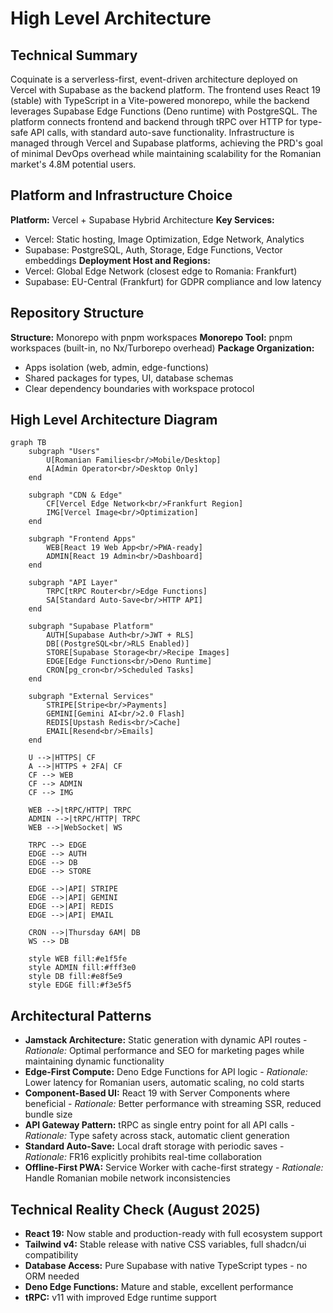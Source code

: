 # High Level Architecture

## Technical Summary

Coquinate is a serverless-first, event-driven architecture deployed on Vercel with Supabase as the backend platform. The frontend uses React 19 (stable) with TypeScript in a Vite-powered monorepo, while the backend leverages Supabase Edge Functions (Deno runtime) with PostgreSQL. The platform connects frontend and backend through tRPC over HTTP for type-safe API calls, with standard auto-save functionality. Infrastructure is managed through Vercel and Supabase platforms, achieving the PRD's goal of minimal DevOps overhead while maintaining scalability for the Romanian market's 4.8M potential users.

## Platform and Infrastructure Choice

**Platform:** Vercel + Supabase Hybrid Architecture
**Key Services:**

- Vercel: Static hosting, Image Optimization, Edge Network, Analytics
- Supabase: PostgreSQL, Auth, Storage, Edge Functions, Vector embeddings
  **Deployment Host and Regions:**
- Vercel: Global Edge Network (closest edge to Romania: Frankfurt)
- Supabase: EU-Central (Frankfurt) for GDPR compliance and low latency

## Repository Structure

**Structure:** Monorepo with pnpm workspaces
**Monorepo Tool:** pnpm workspaces (built-in, no Nx/Turborepo overhead)
**Package Organization:**

- Apps isolation (web, admin, edge-functions)
- Shared packages for types, UI, database schemas
- Clear dependency boundaries with workspace protocol

## High Level Architecture Diagram

```mermaid
graph TB
    subgraph "Users"
        U[Romanian Families<br/>Mobile/Desktop]
        A[Admin Operator<br/>Desktop Only]
    end

    subgraph "CDN & Edge"
        CF[Vercel Edge Network<br/>Frankfurt Region]
        IMG[Vercel Image<br/>Optimization]
    end

    subgraph "Frontend Apps"
        WEB[React 19 Web App<br/>PWA-ready]
        ADMIN[React 19 Admin<br/>Dashboard]
    end

    subgraph "API Layer"
        TRPC[tRPC Router<br/>Edge Functions]
        SA[Standard Auto-Save<br/>HTTP API]
    end

    subgraph "Supabase Platform"
        AUTH[Supabase Auth<br/>JWT + RLS]
        DB[(PostgreSQL<br/>RLS Enabled)]
        STORE[Supabase Storage<br/>Recipe Images]
        EDGE[Edge Functions<br/>Deno Runtime]
        CRON[pg_cron<br/>Scheduled Tasks]
    end

    subgraph "External Services"
        STRIPE[Stripe<br/>Payments]
        GEMINI[Gemini AI<br/>2.0 Flash]
        REDIS[Upstash Redis<br/>Cache]
        EMAIL[Resend<br/>Emails]
    end

    U -->|HTTPS| CF
    A -->|HTTPS + 2FA| CF
    CF --> WEB
    CF --> ADMIN
    CF --> IMG

    WEB -->|tRPC/HTTP| TRPC
    ADMIN -->|tRPC/HTTP| TRPC
    WEB -->|WebSocket| WS

    TRPC --> EDGE
    EDGE --> AUTH
    EDGE --> DB
    EDGE --> STORE

    EDGE -->|API| STRIPE
    EDGE -->|API| GEMINI
    EDGE -->|API| REDIS
    EDGE -->|API| EMAIL

    CRON -->|Thursday 6AM| DB
    WS --> DB

    style WEB fill:#e1f5fe
    style ADMIN fill:#fff3e0
    style DB fill:#e8f5e9
    style EDGE fill:#f3e5f5
```

## Architectural Patterns

- **Jamstack Architecture:** Static generation with dynamic API routes - _Rationale:_ Optimal performance and SEO for marketing pages while maintaining dynamic functionality
- **Edge-First Compute:** Deno Edge Functions for API logic - _Rationale:_ Lower latency for Romanian users, automatic scaling, no cold starts
- **Component-Based UI:** React 19 with Server Components where beneficial - _Rationale:_ Better performance with streaming SSR, reduced bundle size
- **API Gateway Pattern:** tRPC as single entry point for all API calls - _Rationale:_ Type safety across stack, automatic client generation
- **Standard Auto-Save:** Local draft storage with periodic saves - _Rationale:_ FR16 explicitly prohibits real-time collaboration
- **Offline-First PWA:** Service Worker with cache-first strategy - _Rationale:_ Handle Romanian mobile network inconsistencies

## Technical Reality Check (August 2025)

- **React 19:** Now stable and production-ready with full ecosystem support
- **Tailwind v4:** Stable release with native CSS variables, full shadcn/ui compatibility
- **Database Access:** Pure Supabase with native TypeScript types - no ORM needed
- **Deno Edge Functions:** Mature and stable, excellent performance
- **tRPC:** v11 with improved Edge runtime support

